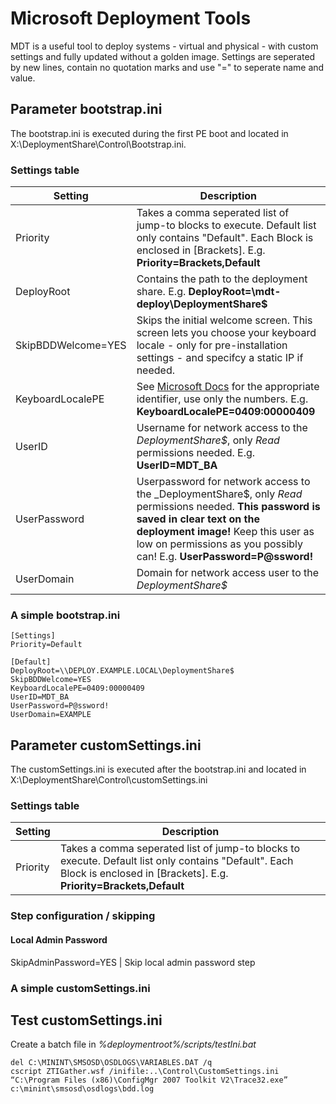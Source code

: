 # Microsoft Deployment Tools
MDT is a useful tool to deploy systems - virtual and physical - with custom settings and fully updated without a golden image. Settings are seperated by new lines, contain no quotation marks and use "=" to seperate name and value.

## Parameter bootstrap.ini
The bootstrap.ini is executed during the first PE boot and located in X:\DeploymentShare\Control\Bootstrap.ini.

### Settings table
Setting | Description
--------|------------
Priority | Takes a comma seperated list of jump-to blocks to execute. Default list only contains "Default". Each Block is enclosed in [Brackets]. E.g. **Priority=Brackets,Default**
DeployRoot | Contains the path to the deployment share. E.g. **DeployRoot=\\mdt-deploy\DeploymentShare$**
SkipBDDWelcome=YES | Skips the initial welcome screen. This screen lets you choose your keyboard locale - only for pre-installation settings - and specifcy a static IP if needed.
KeyboardLocalePE | See [Microsoft Docs](https://docs.microsoft.com/en-us/windows-hardware/manufacture/desktop/default-input-locales-for-windows-language-packs) for the appropriate identifier, use only the numbers. E.g. **KeyboardLocalePE=0409:00000409**
UserID | Username for network access to the _DeploymentShare$_, only _Read_ permissions needed. E.g. **UserID=MDT_BA**
UserPassword | Userpassword for network access to the _DeploymentShare$, only _Read_ permissions needed. **This password is saved in clear text on the deployment image!** Keep this user as low on permissions as you possibly can! E.g. **UserPassword=P@ssword!**
UserDomain | Domain for network access user to the _DeploymentShare$_

### A simple bootstrap.ini
```shell
[Settings]
Priority=Default

[Default]
DeployRoot=\\DEPLOY.EXAMPLE.LOCAL\DeploymentShare$
SkipBDDWelcome=YES
KeyboardLocalePE=0409:00000409
UserID=MDT_BA
UserPassword=P@ssword!
UserDomain=EXAMPLE
```

## Parameter customSettings.ini
The customSettings.ini is executed after the bootstrap.ini and located in X:\DeploymentShare\Control\customSettings.ini

### Settings table
Setting | Description
--------|------------
Priority | Takes a comma seperated list of jump-to blocks to execute. Default list only contains "Default". Each Block is enclosed in [Brackets]. E.g. **Priority=Brackets,Default**

### Step configuration / skipping
#### Local Admin Password
SkipAdminPassword=YES | Skip local admin password step


### A simple customSettings.ini

## Test customSettings.ini
Create a batch file in _%deploymentroot%/scripts/testIni.bat_
```shell
del C:\MININT\SMSOSD\OSDLOGS\VARIABLES.DAT /q
cscript ZTIGather.wsf /inifile:..\Control\CustomSettings.ini
“C:\Program Files (x86)\ConfigMgr 2007 Toolkit V2\Trace32.exe” c:\minint\smsosd\osdlogs\bdd.log
```

